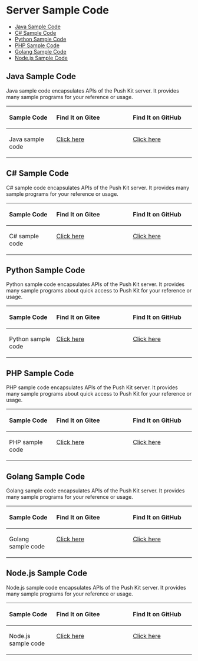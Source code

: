 # Server Sample Code<a name="EN-US_TOPIC_0000001099002678"></a>

-   [Java Sample Code](#section181883158552)
-   [C\# Sample Code](#section829216462329)
-   [Python Sample Code](#section17533950333)
-   [PHP Sample Code](#section4812129593)
-   [Golang Sample Code](#section522312145411)
-   [Node.js Sample Code](#section4205103053517)

## Java Sample Code<a name="section181883158552"></a>

Java sample code encapsulates APIs of the Push Kit server. It provides many sample programs for your reference or usage.

<a name="table45971026165118"></a>
<table><thead align="left"><tr id="row125981226195113"><th class="cellrowborder" valign="top" width="25.452545254525454%" id="mcps1.1.4.1.1"><p id="p94201732105110"><a name="p94201732105110"></a><a name="p94201732105110"></a>Sample Code</p>
</th>
<th class="cellrowborder" valign="top" width="41.21412141214121%" id="mcps1.1.4.1.2"><p id="p1597321114104"><a name="p1597321114104"></a><a name="p1597321114104"></a>Find It on Gitee</p>
</th>
<th class="cellrowborder" valign="top" width="33.33333333333333%" id="mcps1.1.4.1.3"><p id="p442083285114"><a name="p442083285114"></a><a name="p442083285114"></a>Find It on GitHub</p>
</th>
</tr>
</thead>
<tbody><tr id="row135986261514"><td class="cellrowborder" valign="top" width="25.452545254525454%" headers="mcps1.1.4.1.1 "><p id="p25981726165110"><a name="p25981726165110"></a><a name="p25981726165110"></a>Java sample code</p>
</td>
<td class="cellrowborder" valign="top" width="41.21412141214121%" headers="mcps1.1.4.1.2 "><p id="p663119236312"><a name="p663119236312"></a><a name="p663119236312"></a><a href="https://gitee.com/hms-core/hms-push-serverdemo-java" target="_blank" rel="noopener noreferrer">Click here</a></p>
</td>
<td class="cellrowborder" valign="top" width="33.33333333333333%" headers="mcps1.1.4.1.3 "><p id="p142051852212"><a name="p142051852212"></a><a name="p142051852212"></a><a href="https://github.com/HMS-Core/hms-push-serverdemo-java" target="_blank" rel="noopener noreferrer">Click here</a></p>
</td>
</tr>
</tbody>
</table>

## C\# Sample Code<a name="section829216462329"></a>

C\# sample code encapsulates APIs of the Push Kit server. It provides many sample programs for your reference or usage.

<a name="table1729264614328"></a>
<table><thead align="left"><tr id="row1292164617324"><th class="cellrowborder" valign="top" width="25.452545254525454%" id="mcps1.1.4.1.1"><p id="p7292144613325"><a name="p7292144613325"></a><a name="p7292144613325"></a>Sample Code</p>
</th>
<th class="cellrowborder" valign="top" width="41.21412141214121%" id="mcps1.1.4.1.2"><p id="p329354683212"><a name="p329354683212"></a><a name="p329354683212"></a>Find It on Gitee</p>
</th>
<th class="cellrowborder" valign="top" width="33.33333333333333%" id="mcps1.1.4.1.3"><p id="p4293846113211"><a name="p4293846113211"></a><a name="p4293846113211"></a>Find It on GitHub</p>
</th>
</tr>
</thead>
<tbody><tr id="row11293174693216"><td class="cellrowborder" valign="top" width="25.452545254525454%" headers="mcps1.1.4.1.1 "><p id="p1029313461325"><a name="p1029313461325"></a><a name="p1029313461325"></a>C# sample code</p>
</td>
<td class="cellrowborder" valign="top" width="41.21412141214121%" headers="mcps1.1.4.1.2 "><p id="p3775165310399"><a name="p3775165310399"></a><a name="p3775165310399"></a><a href="https://gitee.com/hms-core/hms-push-serverdemo-csharp" target="_blank" rel="noopener noreferrer">Click here</a></p>
</td>
<td class="cellrowborder" valign="top" width="33.33333333333333%" headers="mcps1.1.4.1.3 "><p id="p18293134616327"><a name="p18293134616327"></a><a name="p18293134616327"></a><a href="https://github.com/HMS-Core/hms-push-serverdemo-csharp" target="_blank" rel="noopener noreferrer">Click here</a></p>
</td>
</tr>
</tbody>
</table>

## Python Sample Code<a name="section17533950333"></a>

Python sample code encapsulates APIs of the Push Kit server. It provides many sample programs about quick access to Push Kit for your reference or usage.

<a name="table171708527327"></a>
<table><thead align="left"><tr id="row817075210328"><th class="cellrowborder" valign="top" width="25.452545254525454%" id="mcps1.1.4.1.1"><p id="p1017016521322"><a name="p1017016521322"></a><a name="p1017016521322"></a>Sample Code</p>
</th>
<th class="cellrowborder" valign="top" width="41.21412141214121%" id="mcps1.1.4.1.2"><p id="p1317015253219"><a name="p1317015253219"></a><a name="p1317015253219"></a>Find It on Gitee</p>
</th>
<th class="cellrowborder" valign="top" width="33.33333333333333%" id="mcps1.1.4.1.3"><p id="p917045263212"><a name="p917045263212"></a><a name="p917045263212"></a>Find It on GitHub</p>
</th>
</tr>
</thead>
<tbody><tr id="row1617075219324"><td class="cellrowborder" valign="top" width="25.452545254525454%" headers="mcps1.1.4.1.1 "><p id="p1217017527320"><a name="p1217017527320"></a><a name="p1217017527320"></a>Python sample code</p>
</td>
<td class="cellrowborder" valign="top" width="41.21412141214121%" headers="mcps1.1.4.1.2 "><p id="p95978352615"><a name="p95978352615"></a><a name="p95978352615"></a><a href="https://gitee.com/hms-core/hms-push-serverdemo-python" target="_blank" rel="noopener noreferrer">Click here</a></p>
</td>
<td class="cellrowborder" valign="top" width="33.33333333333333%" headers="mcps1.1.4.1.3 "><p id="p88865401065"><a name="p88865401065"></a><a name="p88865401065"></a><a href="https://github.com/HMS-Core/hms-push-serverdemo-python" target="_blank" rel="noopener noreferrer">Click here</a></p>
</td>
</tr>
</tbody>
</table>

## PHP Sample Code<a name="section4812129593"></a>

PHP sample code encapsulates APIs of the Push Kit server. It provides many sample programs about quick access to Push Kit for your reference or usage.

<a name="table2094925723211"></a>
<table><thead align="left"><tr id="row794985743219"><th class="cellrowborder" valign="top" width="25.452545254525454%" id="mcps1.1.4.1.1"><p id="p39495578323"><a name="p39495578323"></a><a name="p39495578323"></a>Sample Code</p>
</th>
<th class="cellrowborder" valign="top" width="41.21412141214121%" id="mcps1.1.4.1.2"><p id="p1194915743214"><a name="p1194915743214"></a><a name="p1194915743214"></a>Find It on Gitee</p>
</th>
<th class="cellrowborder" valign="top" width="33.33333333333333%" id="mcps1.1.4.1.3"><p id="p6949115718321"><a name="p6949115718321"></a><a name="p6949115718321"></a>Find It on GitHub</p>
</th>
</tr>
</thead>
<tbody><tr id="row79491257183215"><td class="cellrowborder" valign="top" width="25.452545254525454%" headers="mcps1.1.4.1.1 "><p id="p294910573321"><a name="p294910573321"></a><a name="p294910573321"></a>PHP sample code</p>
</td>
<td class="cellrowborder" valign="top" width="41.21412141214121%" headers="mcps1.1.4.1.2 "><p id="p0782027280"><a name="p0782027280"></a><a name="p0782027280"></a><a href="https://gitee.com/hms-core/hms-push-serverdemo-php" target="_blank" rel="noopener noreferrer">Click here</a></p>
</td>
<td class="cellrowborder" valign="top" width="33.33333333333333%" headers="mcps1.1.4.1.3 "><p id="p66225311783"><a name="p66225311783"></a><a name="p66225311783"></a><a href="https://github.com/HMS-Core/hms-push-serverdemo-php" target="_blank" rel="noopener noreferrer">Click here</a></p>
</td>
</tr>
</tbody>
</table>

## Golang Sample Code<a name="section522312145411"></a>

Golang sample code encapsulates APIs of the Push Kit server. It provides many sample programs for your reference or usage.

<a name="table11868817193314"></a>
<table><thead align="left"><tr id="row28681717133310"><th class="cellrowborder" valign="top" width="25.452545254525454%" id="mcps1.1.4.1.1"><p id="p1886813171333"><a name="p1886813171333"></a><a name="p1886813171333"></a>Sample Code</p>
</th>
<th class="cellrowborder" valign="top" width="41.21412141214121%" id="mcps1.1.4.1.2"><p id="p12868171783318"><a name="p12868171783318"></a><a name="p12868171783318"></a>Find It on Gitee</p>
</th>
<th class="cellrowborder" valign="top" width="33.33333333333333%" id="mcps1.1.4.1.3"><p id="p38691317183314"><a name="p38691317183314"></a><a name="p38691317183314"></a>Find It on GitHub</p>
</th>
</tr>
</thead>
<tbody><tr id="row8869317123315"><td class="cellrowborder" valign="top" width="25.452545254525454%" headers="mcps1.1.4.1.1 "><p id="p38698179331"><a name="p38698179331"></a><a name="p38698179331"></a>Golang sample code</p>
</td>
<td class="cellrowborder" valign="top" width="41.21412141214121%" headers="mcps1.1.4.1.2 "><p id="p9943104119106"><a name="p9943104119106"></a><a name="p9943104119106"></a><a href="https://gitee.com/hms-core/hms-push-serverdemo-go" target="_blank" rel="noopener noreferrer">Click here</a></p>
</td>
<td class="cellrowborder" valign="top" width="33.33333333333333%" headers="mcps1.1.4.1.3 "><p id="p1849704541012"><a name="p1849704541012"></a><a name="p1849704541012"></a><a href="https://github.com/HMS-Core/hms-push-serverdemo-go" target="_blank" rel="noopener noreferrer">Click here</a></p>
</td>
</tr>
</tbody>
</table>

## Node.js Sample Code<a name="section4205103053517"></a>

Node.js sample code encapsulates APIs of the Push Kit server. It provides many sample programs for your reference or usage.

<a name="table2213113513346"></a>
<table><thead align="left"><tr id="row10213173520348"><th class="cellrowborder" valign="top" width="25.452545254525454%" id="mcps1.1.4.1.1"><p id="p13213835103416"><a name="p13213835103416"></a><a name="p13213835103416"></a>Sample Code</p>
</th>
<th class="cellrowborder" valign="top" width="41.21412141214121%" id="mcps1.1.4.1.2"><p id="p1213183519345"><a name="p1213183519345"></a><a name="p1213183519345"></a>Find It on Gitee</p>
</th>
<th class="cellrowborder" valign="top" width="33.33333333333333%" id="mcps1.1.4.1.3"><p id="p17213133515343"><a name="p17213133515343"></a><a name="p17213133515343"></a>Find It on GitHub</p>
</th>
</tr>
</thead>
<tbody><tr id="row1821393503417"><td class="cellrowborder" valign="top" width="25.452545254525454%" headers="mcps1.1.4.1.1 "><p id="p10213153511341"><a name="p10213153511341"></a><a name="p10213153511341"></a>Node.js sample code</p>
</td>
<td class="cellrowborder" valign="top" width="41.21412141214121%" headers="mcps1.1.4.1.2 "><p id="p165811709132"><a name="p165811709132"></a><a name="p165811709132"></a><a href="https://gitee.com/hms-core/hms-push-serverdemo-nodejs" target="_blank" rel="noopener noreferrer">Click here</a></p>
</td>
<td class="cellrowborder" valign="top" width="33.33333333333333%" headers="mcps1.1.4.1.3 "><p id="p1725884111316"><a name="p1725884111316"></a><a name="p1725884111316"></a><a href="https://github.com/HMS-Core/hms-push-serverdemo-nodejs" target="_blank" rel="noopener noreferrer">Click here</a></p>
</td>
</tr>
</tbody>
</table>

